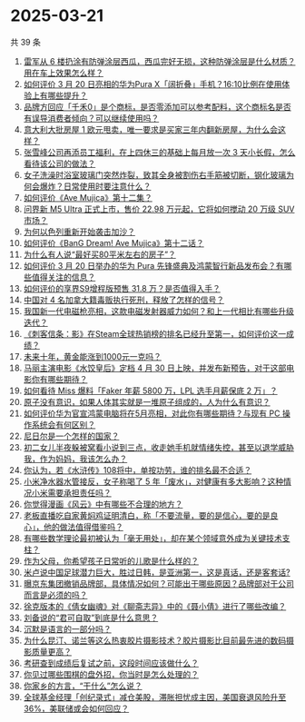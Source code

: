 # 2025-03-21

共 39 条

<!-- BEGIN -->
<!-- 最后更新时间 Fri Mar 21 2025 01:00:39 GMT+0800 (China Standard Time) -->

1. [雷军从 6 楼扔涂有防弹涂层西瓜，西瓜完好无损，这种防弹涂层是什么材质？用在车上效果怎么样？](https://www.zhihu.com/question/1885968228834059000)
1. [如何评价 3 月 20 日亮相的华为Pura X「阔折叠」手机？16:10比例在使用体验上有哪些提升？](https://www.zhihu.com/question/15390104184)
1. [品牌方回应「千禾0」是个商标，是否零添加可以参考配料，这个商标名是否有误导消费者倾向？可以继续使用吗？](https://www.zhihu.com/question/15394982178)
1. [意大利大批房屋 1 欧元甩卖，唯一要求是买家三年内翻新房屋，为什么会这样？](https://www.zhihu.com/question/15355721815)
1. [张雪峰公司再添员工福利，在上四休三的基础上每月放一次 3 天小长假，怎么看待该公司的做法？](https://www.zhihu.com/question/15396338943)
1. [女子洗澡时浴室玻璃门突然炸裂，致其全身被割伤右手筋被切断，钢化玻璃为何会爆炸？日常使用时要注意什么？](https://www.zhihu.com/question/15343756357)
1. [如何评价《Ave Mujica》第十二集？](https://www.zhihu.com/question/14936588433)
1. [问界新 M5 Ultra 正式上市，售价 22.98 万元起，它将如何搅动 20 万级 SUV 市场？](https://www.zhihu.com/question/15393622358)
1. [为何以色列重新开始袭击加沙？](https://www.zhihu.com/question/15387497841)
1. [如何评价《BanG Dream! Ave Mujica》第十二话？](https://www.zhihu.com/question/15441843732)
1. [为什么有人说“最好买80平米左右的房子”？](https://www.zhihu.com/question/298498255)
1. [如何评价 3 月 20 日举办的华为 Pura 先锋盛典及鸿蒙智行新品发布会？有哪些值得关注的信息？](https://www.zhihu.com/question/15403887767)
1. [如何评价的享界S9增程版预售 31.8 万？是否值得入手？](https://www.zhihu.com/question/15422265628)
1. [中国对 4 名加拿大籍毒贩执行死刑，释放了怎样的信号？](https://www.zhihu.com/question/15414410902)
1. [我国新一代电磁枪亮相，这款电磁发射器威力如何？和上一代相比有哪些升级迭代？](https://www.zhihu.com/question/15253651077)
1. [《刺客信条：影》在Steam全球热销榜的排名已经升至第一，如何评价这一成绩？](https://www.zhihu.com/question/15354436487)
1. [未来十年，黄金能涨到1000元一克吗？](https://www.zhihu.com/question/621325612)
1. [马丽主演电影《水饺皇后》定档 4 月 30 日上映，并发布新预告，对于这部电影你有哪些期待？](https://www.zhihu.com/question/15393510443)
1. [如何看待 Miss 爆料「Faker 年薪 5800 万，LPL 选手月薪保底 2 万」？](https://www.zhihu.com/question/15409924749)
1. [原子没有意识，如果人体其实就是一堆原子组成的，人为什么有意识？](https://www.zhihu.com/question/14904461393)
1. [如何评价华为官宣鸿蒙电脑将在5月亮相，对此你有哪些期待？与现有 PC 操作系统会有何区别？](https://www.zhihu.com/question/15412763391)
1. [尼日尔是一个怎样的国家？](https://www.zhihu.com/question/47941393)
1. [初二女儿半夜躲被窝看小说到三点，收走她手机就情绪失控，甚至以退学威胁我，作为妈妈，我该怎么办？](https://www.zhihu.com/question/15138990851)
1. [你认为，若《水浒传》108将中，单按功劳，谁的排名最不合适？](https://www.zhihu.com/question/394995772)
1. [小米净水器水管接反，女子称喝了 5 年「废水」，对健康有多大影响？这种情况小米需要承担责任吗？](https://www.zhihu.com/question/15435239271)
1. [你觉得漫画《风云》中有哪些不合理的地方？](https://www.zhihu.com/question/458651001)
1. [老板直播吃自家黄焖鸡证明清白，称「不要流量，要的是信心，要的是良心」，他的做法值得借鉴吗？](https://www.zhihu.com/question/15256103521)
1. [有哪些数学理论最初被认为「毫无用处」，却在某个领域意外成为关键技术支柱？](https://www.zhihu.com/question/14841937090)
1. [作为父母，你希望孩子日常听的儿歌是什么样的？](https://www.zhihu.com/question/15274777451)
1. [米卢说中国足球潜力巨大，胜过日韩，是亚洲第一，这是真话，还是客套话?](https://www.zhihu.com/question/15286404344)
1. [曝京东集团撤销品牌部，具体情况如何？可能出于哪些原因？品牌部对于公司而言是必须的吗？](https://www.zhihu.com/question/15369152049)
1. [徐克版本的《倩女幽魂》对《聊斋志异》中的《聂小倩》进行了哪些改编？](https://www.zhihu.com/question/15259769761)
1. [刘备说的“君可自取”到底是什么意思？](https://www.zhihu.com/question/660666163)
1. [沉默是语言的一部分吗？](https://www.zhihu.com/question/14835981553)
1. [为什么昆汀、诺兰等这么热衷胶片摄影技术？胶片摄影比目前最先进的数码摄影质量更高？](https://www.zhihu.com/question/24696635)
1. [考研查到成绩后复试之前，这段时间应该做什么？](https://www.zhihu.com/question/12944323206)
1. [你见过哪些围棋的盘外招，你当时是怎么处理的？](https://www.zhihu.com/question/36130952)
1. [你家乡的方言，“干什么”怎么说？](https://www.zhihu.com/question/13084934421)
1. [全球基金经理「创纪录式」减仓美股，滞胀担忧成主因，美国衰退风险升至 36%，美联储或会如何回应？](https://www.zhihu.com/question/15336397514)

<!-- END -->
